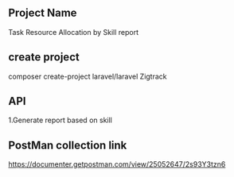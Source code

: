 ## Project Name

Task Resource Allocation by Skill report

## create project

composer create-project laravel/laravel Zigtrack

## API

1.Generate report based on skill

## PostMan collection link

https://documenter.getpostman.com/view/25052647/2s93Y3tzn6
